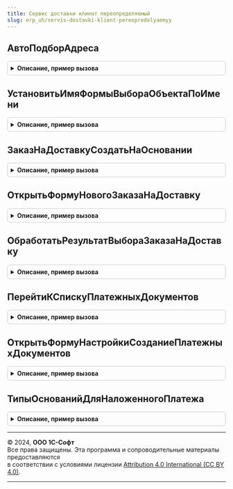 ```yaml
---
title: Сервис доставки клиент переопределяемый
slug: erp_uh/servis-dostavki-klient-pereopredelyaemyy
---
```



## АвтоПодборАдреса
<details style="margin: 1em 0; padding: 0.5em; border: 1px solid #ccc; border-radius: 6px;">

<summary style="font-weight: bold; cursor: pointer;">Описание, пример вызова</summary>

```bsl

// Обработчик события АвтоПодбор поля формы контактной информации для подбора вариантов адреса по введенной строке.
//
// Параметры:
//     Элемент                  - ПолеФормы      - элемент формы, содержащий представление контактной информации.
//     Текст                    - Строка         - строка текста, введенная пользователем в поле контактной информации.
//     ДанныеВыбора             - СписокЗначений Из Строка - содержит список значений, который будет использован при стандартной
//                                                 обработке события.
//     ПараметрыПолученияДанных - Структура
//                              - Неопределено - содержит параметры поиска, которые будут переданы
//                                в метод ПолучитьДанныеВыбора. Подробнее см. описание расширения поля формы для
//                                поля ввода АвтоПодбор в синтакс-помощнике.
//     Ожидание -   Число       - интервал в секундах после ввода текста, через который произошло событие.
//                                Если 0, то это означает, что событие было вызвано не по поводу ввода текста,
//                                а для формирования списка быстрого выбора.
//     СтандартнаяОбработка     - Булево         - в данный параметр передается признак выполнения стандартной
//                                системной) обработки события. Если в теле процедуры-обработчика
//                                установить данному параметру значение Ложь, стандартная обработка события
//                                производиться не будет.
//
Процедура АвтоПодборАдреса(Элемент, Текст, ДанныеВыбора, ПараметрыПолученияДанных, Ожидание, СтандартнаяОбработка) Экспорт
```

Пример вызова
```bsl
СервисДоставкиКлиентПереопределяемый.АвтоПодборАдреса(Элемент, Текст, ДанныеВыбора, ПараметрыПолученияДанных, Ожидание, СтандартнаяОбработка) 
```
</details>

## УстановитьИмяФормыВыбораОбъектаПоИмени
<details style="margin: 1em 0; padding: 0.5em; border: 1px solid #ccc; border-radius: 6px;">

<summary style="font-weight: bold; cursor: pointer;">Описание, пример вызова</summary>

```bsl

// Устанавливает имя формы выбора объекта, если она отличается от формы выбора по умолчанию.
//
// Параметры:
//  ИмяОбъекта - Строка - имя объекта метаданных.
//  ИмяФормыВыбора - Строка - полное имя формы выбора объекта. Например, "Документ.ЗаказПокупателя.ФормаВыбора".
//
Процедура УстановитьИмяФормыВыбораОбъектаПоИмени(ИмяОбъекта, ИмяФормыВыбора) Экспорт
```

Пример вызова
```bsl
СервисДоставкиКлиентПереопределяемый.УстановитьИмяФормыВыбораОбъектаПоИмени(ИмяОбъекта, ИмяФормыВыбора) 
```
</details>

## ЗаказНаДоставкуСоздатьНаОсновании
<details style="margin: 1em 0; padding: 0.5em; border: 1px solid #ccc; border-radius: 6px;">

<summary style="font-weight: bold; cursor: pointer;">Описание, пример вызова</summary>

```bsl

// Открытие формы нового заказа на доставку, создаваемого на основании переданного объекта
// в параметре "МассивСсылок". Вызывается из подсистемы "ПодключаемыеКоманды".
//
// Параметры:
//  МассивСсылок - Массив из ЛюбаяСсылка - объект или список объектов.
//  ПараметрыВыполнения - см. ПодключаемыеКомандыКлиентСервер.ПараметрыВыполненияКоманды
//
Процедура ЗаказНаДоставкуСоздатьНаОсновании(МассивСсылок, ПараметрыВыполнения) Экспорт
```

Пример вызова
```bsl
СервисДоставкиКлиентПереопределяемый.ЗаказНаДоставкуСоздатьНаОсновании(МассивСсылок, ПараметрыВыполнения) 
```
</details>

## ОткрытьФормуНовогоЗаказаНаДоставку
<details style="margin: 1em 0; padding: 0.5em; border: 1px solid #ccc; border-radius: 6px;">

<summary style="font-weight: bold; cursor: pointer;">Описание, пример вызова</summary>

```bsl

// Открытие формы нового заказа на доставку, создаваемого на основании документа.
//
// Параметры:
//  Форма - ФормаКлиентскогоПриложения - Форма документа.
//
Процедура ОткрытьФормуНовогоЗаказаНаДоставку(Форма) Экспорт
```

Пример вызова
```bsl
СервисДоставкиКлиентПереопределяемый.ОткрытьФормуНовогоЗаказаНаДоставку(Форма) 
```
</details>

## ОбработатьРезультатВыбораЗаказаНаДоставку
<details style="margin: 1em 0; padding: 0.5em; border: 1px solid #ccc; border-radius: 6px;">

<summary style="font-weight: bold; cursor: pointer;">Описание, пример вызова</summary>

```bsl

// Обработка выбора заказа на доставку из списка выбора заказов.
//
// Параметры:
//  Форма - ФормаКлиентскогоПриложения - Форма документа.
//  ВыбранныйЗаказ - ДанныеФормыЭлементКоллекции, Неопределено - Строка списка заказов.
//  ИмяПроцедурыОбработки - Строка - Имя процедуры обработки выбора заказа в списке заказов.
//
Процедура ОбработатьРезультатВыбораЗаказаНаДоставку(Форма, ВыбранныйЗаказ, ИмяПроцедурыОбработки) Экспорт
```

Пример вызова
```bsl
СервисДоставкиКлиентПереопределяемый.ОбработатьРезультатВыбораЗаказаНаДоставку(Форма, ВыбранныйЗаказ, ИмяПроцедурыОбработки) 
```
</details>

## ПерейтиКСпискуПлатежныхДокументов
<details style="margin: 1em 0; padding: 0.5em; border: 1px solid #ccc; border-radius: 6px;">

<summary style="font-weight: bold; cursor: pointer;">Описание, пример вызова</summary>

```bsl

// Перейти к списку платежных документов.
Процедура ПерейтиКСпискуПлатежныхДокументов() Экспорт
```

Пример вызова
```bsl
СервисДоставкиКлиентПереопределяемый.ПерейтиКСпискуПлатежныхДокументов() 
```
</details>

## ОткрытьФормуНастройкиСозданиеПлатежныхДокументов
<details style="margin: 1em 0; padding: 0.5em; border: 1px solid #ccc; border-radius: 6px;">

<summary style="font-weight: bold; cursor: pointer;">Описание, пример вызова</summary>

```bsl

// Открывает форму настроек, если требуется
//
Процедура ОткрытьФормуНастройкиСозданиеПлатежныхДокументов() Экспорт
```

Пример вызова
```bsl
СервисДоставкиКлиентПереопределяемый.ОткрытьФормуНастройкиСозданиеПлатежныхДокументов() 
```
</details>

## ТипыОснованийДляНаложенногоПлатежа
<details style="margin: 1em 0; padding: 0.5em; border: 1px solid #ccc; border-radius: 6px;">

<summary style="font-weight: bold; cursor: pointer;">Описание, пример вызова</summary>

```bsl

// Заполняет перечень типов документов-оснований, для которых можно оформить оплату доставки наложенным платежом.
//
// Параметры:
//	КоллекцияТиповДокументов - Массив из ОписаниеТипов
Процедура ТипыОснованийДляНаложенногоПлатежа(КоллекцияТиповДокументов) Экспорт
```

Пример вызова
```bsl
СервисДоставкиКлиентПереопределяемый.ТипыОснованийДляНаложенногоПлатежа(КоллекцияТиповДокументов) 
```
</details>

---

© 2024, **ООО 1С-Софт**  
Все права защищены. Эта программа и сопроводительные материалы предоставляются  
в соответствии с условиями лицензии [Attribution 4.0 International (CC BY 4.0)](https://creativecommons.org/licenses/by/4.0/legalcode).

---
